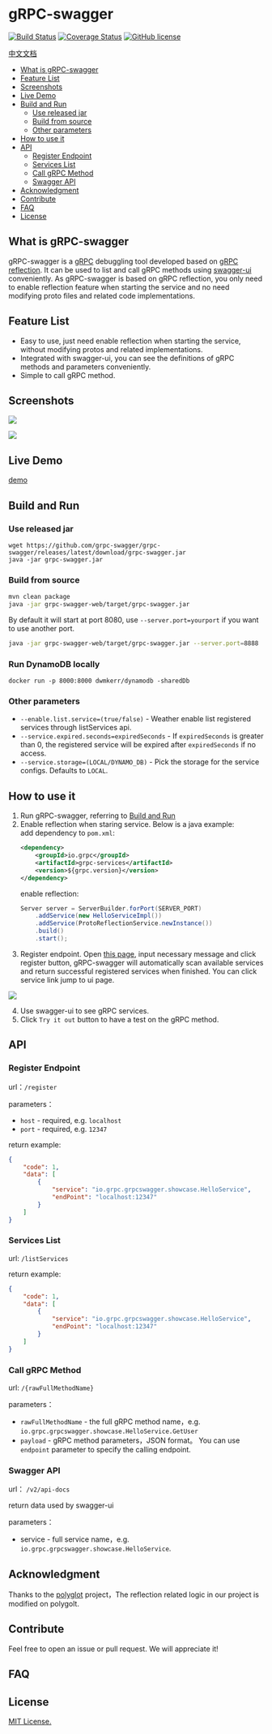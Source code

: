 # gRPC-swagger

[![Build Status](https://travis-ci.com/grpc-swagger/grpc-swagger.svg?branch=master)](https://travis-ci.com/grpc-swagger/grpc-swagger)
[![Coverage Status](https://codecov.io/gh/grpc-swagger/grpc-swagger/branch/master/graph/badge.svg)](https://codecov.io/gh/grpc-swagger/grpc-swagger)
[![GitHub license](https://img.shields.io/github/license/Naereen/StrapDown.js.svg)](https://github.com/Naereen/StrapDown.js/blob/master/LICENSE)

[中文文档](README_CN.md)

<!-- toc -->

- [What is gRPC-swagger](#what-is-grpc-swagger)
- [Feature List](#feature-list)
- [Screenshots](#screenshots)
- [Live Demo](#live-demo)
- [Build and Run](#build-and-run)
  * [Use released jar](#use-released-jar)
  * [Build from source](#build-from-source)
  * [Other parameters](#other-parameters)
- [How to use it](#how-to-use-it)
- [API](#api)
  * [Register Endpoint](#register-endpoint)
  * [Services List](#services-list)
  * [Call gRPC Method](#call-grpc-method)
  * [Swagger API](#swagger-api)
- [Acknowledgment](#acknowledgment)
- [Contribute](#contribute)
- [FAQ](#faq)
- [License](#license)

<!-- tocstop -->

## What is gRPC-swagger

gRPC-swagger is a [gRPC](https://github.com/grpc/) debuggling tool developed based on [gRPC reflection](https://github.com/grpc/grpc/blob/master/doc/server-reflection.md). It can be used to list and call gRPC methods using [swagger-ui](https://github.com/swagger-api/swagger-ui) conveniently. As gRPC-swagger is based on gRPC reflection, you only need to enable reflection feature when starting the service and no need modifying proto files and related code implementations. 

## Feature List

* Easy to use, just need enable reflection when starting the service, without modifying protos and related implementations.
* Integrated with swagger-ui, you can see the definitions of gRPC methods and parameters conveniently.
* Simple to call gRPC method.

## Screenshots

![](doc/screenshots/01.png)

![](doc/screenshots/02.png)


## Live Demo

[demo](http://ui.grpcs.top)

## Build and Run
### Use released jar
```base
wget https://github.com/grpc-swagger/grpc-swagger/releases/latest/download/grpc-swagger.jar 
java -jar grpc-swagger.jar
```
### Build from source
```bash
mvn clean package
java -jar grpc-swagger-web/target/grpc-swagger.jar
```

By default it will start at port 8080, use `--server.port=yourport` if
you want to use another port.
```bash
java -jar grpc-swagger-web/target/grpc-swagger.jar --server.port=8888
```

### Run DynamoDB locally
`docker run -p 8000:8000 dwmkerr/dynamodb -sharedDb`

### Other parameters
- `--enable.list.service=(true/false)` - Weather enable list registered services through listServices api. 
- `--service.expired.seconds=expiredSeconds` - If `expiredSeconds` is greater than 0, the registered service will be expired after `expiredSeconds` if no access.
- `--service.storage=(LOCAL/DYNAMO_DB)` - Pick the storage for the service configs. Defaults to `LOCAL`.

## How to use it
1. Run gRPC-swagger, referring to [Build and Run](#build-and-run) 
2. Enable reflection when staring service. Below is a java example:  
   add dependency to `pom.xml`:
   ```xml
   <dependency>
       <groupId>io.grpc</groupId>
       <artifactId>grpc-services</artifactId>
       <version>${grpc.version}</version>
   </dependency>
   ```
   enable reflection:
   ```java
   Server server = ServerBuilder.forPort(SERVER_PORT)
       .addService(new HelloServiceImpl())
       .addService(ProtoReflectionService.newInstance())
       .build()
       .start();
   ``` 
3. Register endpoint. Open [this page](http://ui.grpcs.top/r.html), input necessary message and click register button, gRPC-swagger will automatically scan available services and return successful registered services when finished. You can click service link jump to ui page.

![](doc/screenshots/register.png)
 
4. Use swagger-ui to see gRPC services.
5. Click `Try it out` button to have a test on the gRPC method.

## API
### Register Endpoint

url：`/register`

parameters：
* `host` - required, e.g. `localhost`
* `port` - required, e.g. `12347`

return example:
```json 
{
    "code": 1,
    "data": [
        {
            "service": "io.grpc.grpcswagger.showcase.HelloService",
            "endPoint": "localhost:12347"
        }
    ]
}
```

### Services List
url: `/listServices`

return example:
```json 
{
    "code": 1,
    "data": [
        {
            "service": "io.grpc.grpcswagger.showcase.HelloService",
            "endPoint": "localhost:12347"
        }
    ]
}
```

### Call gRPC Method 
url: `/{rawFullMethodName}`

parameters：
* `rawFullMethodName` - the full gRPC method name，e.g. `io.grpc.grpcswagger.showcase.HelloService.GetUser`
* `payload` - gRPC method parameters，JSON format。 You can use `endpoint` parameter to specify the calling endpoint.

### Swagger API
url： `/v2/api-docs`

return data used by swagger-ui

parameters：
* service - full service name，e.g. `io.grpc.grpcswagger.showcase.HelloService`.

## Acknowledgment
Thanks to the [polyglot](https://github.com/grpc-ecosystem/polyglot) project，The reflection related logic in our project is modified on polygolt.

## Contribute
Feel free to open an issue or pull request. We will appreciate it!

## FAQ

## License
[MIT License.](/LICENSE)
